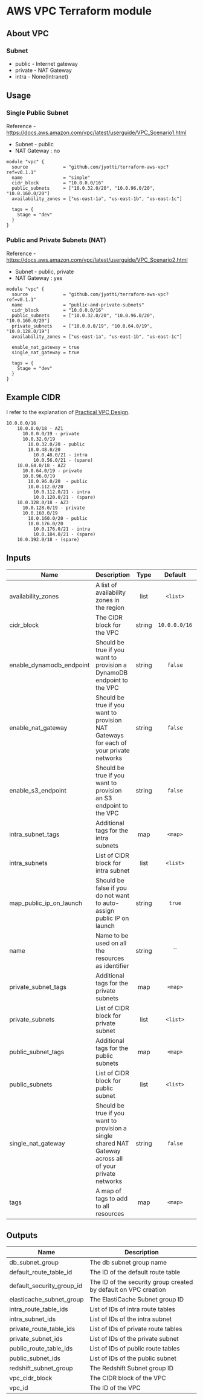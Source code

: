 # AWS VPC Terraform module

## About VPC

### Subnet

- public - Internet gateway
- private - NAT Gateway
- intra - None(Intranet)

## Usage

### Single Public Subnet

Reference - https://docs.aws.amazon.com/vpc/latest/userguide/VPC_Scenario1.html

- Subnet - public
- NAT Gateway : no

```hcl
module "vpc" {
  source             = "github.com/jyotti/terraform-aws-vpc?ref=v0.1.1"
  name               = "simple"
  cidr_block         = "10.0.0.0/16"
  public_subnets     = ["10.0.32.0/20", "10.0.96.0/20", "10.0.160.0/20"]
  availability_zones = ["us-east-1a", "us-east-1b", "us-east-1c"]

  tags = {
    Stage = "dev"
  }
}
```

### Public and Private Subnets (NAT)

Reference - https://docs.aws.amazon.com/vpc/latest/userguide/VPC_Scenario2.html

- Subnet - public, private
- NAT Gateway : yes

```hcl
module "vpc" {
  source             = "github.com/jyotti/terraform-aws-vpc?ref=v0.1.1"
  name               = "public-and-private-subnets"
  cidr_block         = "10.0.0.0/16"
  public_subnets     = ["10.0.32.0/20", "10.0.96.0/20", "10.0.160.0/20"]
  private_subnets    = ["10.0.0.0/19", "10.0.64.0/19", "10.0.128.0/19"]
  availability_zones = ["us-east-1a", "us-east-1b", "us-east-1c"]

  enable_nat_gateway = true
  single_nat_gateway = true

  tags = {
    Stage = "dev"
  }
}
```

## Example CIDR

I refer to the explanation of [Practical VPC Design](https://medium.com/aws-activate-startup-blog/practical-vpc-design-8412e1a18dcc).

```
10.0.0.0/16
    10.0.0.0/18 - AZ1
      10.0.0.0/19 - private
      10.0.32.0/19
        10.0.32.0/20 - public
        10.0.48.0/20
          10.0.48.0/21 - intra
          10.0.56.0/21 - (spare)
    10.0.64.0/18 - AZ2
      10.0.64.0/19 - private
      10.0.96.0/19
        10.0.96.0/20  - public
        10.0.112.0/20
          10.0.112.0/21 - intra
          10.0.120.0/21 - (spare)
    10.0.128.0/18 - AZ3
      10.0.128.0/19 - private
      10.0.160.0/19
        10.0.160.0/20 - public
        10.0.176.0/20
          10.0.176.0/21 - intra
          10.0.184.0/21 - (spare)
    10.0.192.0/18 - (spare)
```


<!-- BEGINNING OF PRE-COMMIT-TERRAFORM DOCS HOOK -->
## Inputs

| Name | Description | Type | Default | Required |
|------|-------------|:----:|:-----:|:-----:|
| availability\_zones | A list of availability zones in the region | list | `<list>` | no |
| cidr\_block | The CIDR block for the VPC | string | `10.0.0.0/16` | no |
| enable\_dynamodb\_endpoint | Should be true if you want to provision a DynamoDB endpoint to the VPC | string | `false` | no |
| enable\_nat\_gateway | Should be true if you want to provision NAT Gateways for each of your private networks | string | `false` | no |
| enable\_s3\_endpoint | Should be true if you want to provision an S3 endpoint to the VPC | string | `false` | no |
| intra\_subnet\_tags | Additional tags for the intra subnets | map | `<map>` | no |
| intra\_subnets | List of CIDR block for intra subnet | list | `<list>` | no |
| map\_public\_ip\_on\_launch | Should be false if you do not want to auto-assign public IP on launch | string | `true` | no |
| name | Name to be used on all the resources as identifier | string | `` | no |
| private\_subnet\_tags | Additional tags for the private subnets | map | `<map>` | no |
| private\_subnets | List of CIDR block for private subnet | list | `<list>` | no |
| public\_subnet\_tags | Additional tags for the public subnets | map | `<map>` | no |
| public\_subnets | List of CIDR block for public subnet | list | `<list>` | no |
| single\_nat\_gateway | Should be true if you want to provision a single shared NAT Gateway across all of your private networks | string | `false` | no |
| tags | A map of tags to add to all resources | map | `<map>` | no |

## Outputs

| Name | Description |
|------|-------------|
| db\_subnet\_group | The db subnet group name |
| default\_route\_table\_id | The ID of the default route table |
| default\_security\_group\_id | The ID of the security group created by default on VPC creation |
| elasticache\_subnet\_group | The ElastiCache Subnet group ID |
| intra\_route\_table\_ids | List of IDs of intra route tables |
| intra\_subnet\_ids | List of IDs of the intra subnet |
| private\_route\_table\_ids | List of IDs of private route tables |
| private\_subnet\_ids | List of IDs of the private subnet |
| public\_route\_table\_ids | List of IDs of public route tables |
| public\_subnet\_ids | List of IDs of the public subnet |
| redshift\_subnet\_group | The Redshift Subnet group ID |
| vpc\_cidr\_block | The CIDR block of the VPC |
| vpc\_id | The ID of the VPC |

<!-- END OF PRE-COMMIT-TERRAFORM DOCS HOOK -->
